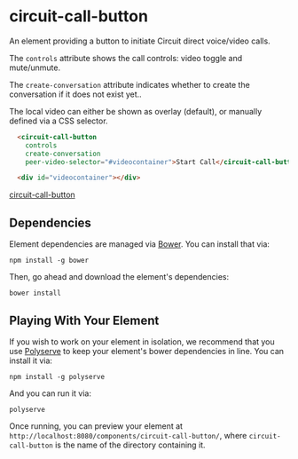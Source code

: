 # circuit-call-button

An element providing a button to initiate Circuit direct voice/video calls.

The `controls` attribute shows the call controls: video toggle and mute/unmute.

The `create-conversation` attribute indicates whether to create the conversation if it does not exist yet..

The local video can either be shown as overlay (default), or manually defined via a CSS selector.


```html
  <circuit-call-button
    controls
    create-conversation
    peer-video-selector="#videocontainer">Start Call</circuit-call-button>

  <div id="videocontainer"></div>
```

[circuit-call-button](https://goo.gl/fyJ9pa)

## Dependencies

Element dependencies are managed via [Bower](http://bower.io/). You can
install that via:

    npm install -g bower

Then, go ahead and download the element's dependencies:

    bower install


## Playing With Your Element

If you wish to work on your element in isolation, we recommend that you use
[Polyserve](https://github.com/PolymerLabs/polyserve) to keep your element's
bower dependencies in line. You can install it via:

    npm install -g polyserve

And you can run it via:

    polyserve

Once running, you can preview your element at
`http://localhost:8080/components/circuit-call-button/`, where `circuit-call-button` is the name of the directory containing it.

